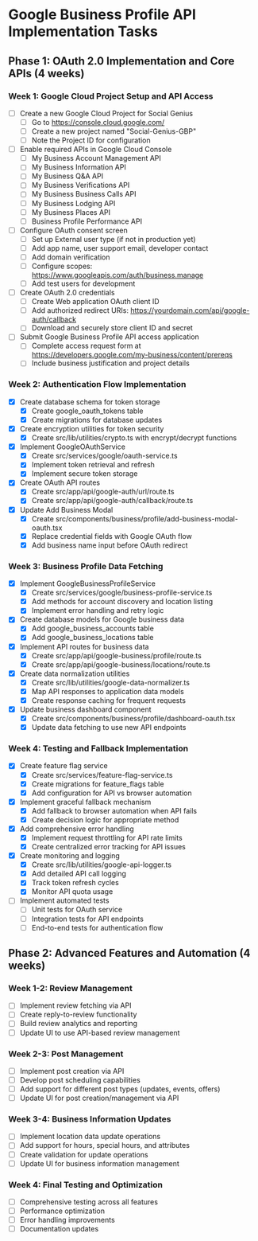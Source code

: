# Google Business Profile API Implementation Tasks

## Phase 1: OAuth 2.0 Implementation and Core APIs (4 weeks)

### Week 1: Google Cloud Project Setup and API Access
- [ ] Create a new Google Cloud Project for Social Genius
  - [ ] Go to https://console.cloud.google.com/
  - [ ] Create a new project named "Social-Genius-GBP"
  - [ ] Note the Project ID for configuration
- [ ] Enable required APIs in Google Cloud Console
  - [ ] My Business Account Management API
  - [ ] My Business Information API
  - [ ] My Business Q&A API
  - [ ] My Business Verifications API
  - [ ] My Business Business Calls API
  - [ ] My Business Lodging API
  - [ ] My Business Places API
  - [ ] Business Profile Performance API
- [ ] Configure OAuth consent screen
  - [ ] Set up External user type (if not in production yet)
  - [ ] Add app name, user support email, developer contact
  - [ ] Add domain verification
  - [ ] Configure scopes: https://www.googleapis.com/auth/business.manage
  - [ ] Add test users for development
- [ ] Create OAuth 2.0 credentials
  - [ ] Create Web application OAuth client ID
  - [ ] Add authorized redirect URIs: https://yourdomain.com/api/google-auth/callback
  - [ ] Download and securely store client ID and secret
- [ ] Submit Google Business Profile API access application
  - [ ] Complete access request form at https://developers.google.com/my-business/content/prereqs
  - [ ] Include business justification and project details

### Week 2: Authentication Flow Implementation
- [x] Create database schema for token storage
  - [x] Create google_oauth_tokens table
  - [x] Create migrations for database updates
- [x] Create encryption utilities for token security
  - [x] Create src/lib/utilities/crypto.ts with encrypt/decrypt functions
- [x] Implement GoogleOAuthService
  - [x] Create src/services/google/oauth-service.ts
  - [x] Implement token retrieval and refresh
  - [x] Implement secure token storage
- [x] Create OAuth API routes
  - [x] Create src/app/api/google-auth/url/route.ts
  - [x] Create src/app/api/google-auth/callback/route.ts
- [x] Update Add Business Modal
  - [x] Create src/components/business/profile/add-business-modal-oauth.tsx
  - [x] Replace credential fields with Google OAuth flow
  - [x] Add business name input before OAuth redirect

### Week 3: Business Profile Data Fetching
- [x] Implement GoogleBusinessProfileService
  - [x] Create src/services/google/business-profile-service.ts
  - [x] Add methods for account discovery and location listing
  - [x] Implement error handling and retry logic
- [x] Create database models for Google business data
  - [x] Add google_business_accounts table
  - [x] Add google_business_locations table
- [x] Implement API routes for business data
  - [x] Create src/app/api/google-business/profile/route.ts
  - [x] Create src/app/api/google-business/locations/route.ts
- [x] Create data normalization utilities
  - [x] Create src/lib/utilities/google-data-normalizer.ts
  - [x] Map API responses to application data models
  - [x] Create response caching for frequent requests
- [x] Update business dashboard component
  - [x] Create src/components/business/profile/dashboard-oauth.tsx
  - [x] Update data fetching to use new API endpoints

### Week 4: Testing and Fallback Implementation
- [x] Create feature flag service
  - [x] Create src/services/feature-flag-service.ts
  - [x] Create migrations for feature_flags table
  - [x] Add configuration for API vs browser automation
- [x] Implement graceful fallback mechanism
  - [x] Add fallback to browser automation when API fails
  - [x] Create decision logic for appropriate method
- [x] Add comprehensive error handling
  - [x] Implement request throttling for API rate limits
  - [x] Create centralized error tracking for API issues
- [x] Create monitoring and logging
  - [x] Create src/lib/utilities/google-api-logger.ts
  - [x] Add detailed API call logging
  - [x] Track token refresh cycles
  - [x] Monitor API quota usage
- [ ] Implement automated tests
  - [ ] Unit tests for OAuth service
  - [ ] Integration tests for API endpoints
  - [ ] End-to-end tests for authentication flow

## Phase 2: Advanced Features and Automation (4 weeks)

### Week 1-2: Review Management
- [ ] Implement review fetching via API
- [ ] Create reply-to-review functionality
- [ ] Build review analytics and reporting
- [ ] Update UI to use API-based review management

### Week 2-3: Post Management
- [ ] Implement post creation via API
- [ ] Develop post scheduling capabilities
- [ ] Add support for different post types (updates, events, offers)
- [ ] Update UI for post creation/management via API

### Week 3-4: Business Information Updates
- [ ] Implement location data update operations
- [ ] Add support for hours, special hours, and attributes
- [ ] Create validation for update operations
- [ ] Update UI for business information management

### Week 4: Final Testing and Optimization
- [ ] Comprehensive testing across all features
- [ ] Performance optimization
- [ ] Error handling improvements
- [ ] Documentation updates